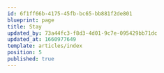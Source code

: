 ```yaml
---
id: 6f1ff66b-4175-45fb-bc65-bb881f2de801
blueprint: page
title: Stay
updated_by: 73a44fc3-f8d3-4d01-9c7e-095429bb71dc
updated_at: 1660977649
template: articles/index
position: 5
published: true
---
```

